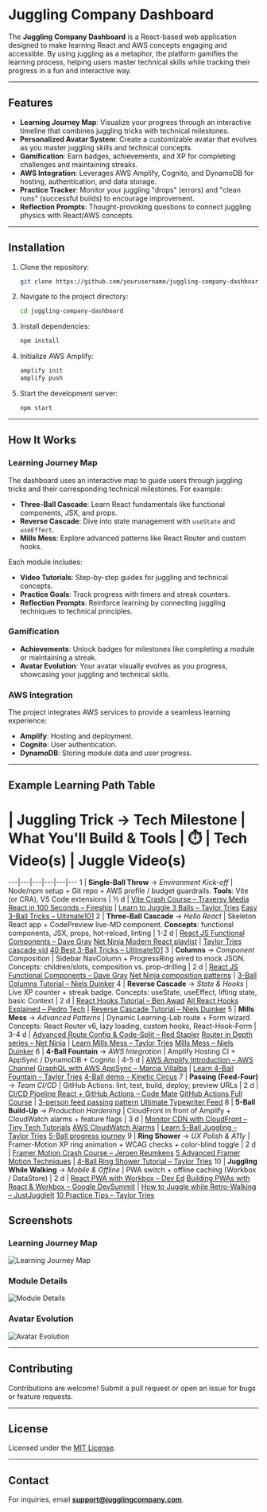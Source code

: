 # Juggling Company Dashboard

The **Juggling Company Dashboard** is a React-based web application designed to make learning React and AWS concepts engaging and accessible. By using juggling as a metaphor, the platform gamifies the learning process, helping users master technical skills while tracking their progress in a fun and interactive way.

---

## Features

- **Learning Journey Map**: Visualize your progress through an interactive timeline that combines juggling tricks with technical milestones.
- **Personalized Avatar System**: Create a customizable avatar that evolves as you master juggling skills and technical concepts.
- **Gamification**: Earn badges, achievements, and XP for completing challenges and maintaining streaks.
- **AWS Integration**: Leverages AWS Amplify, Cognito, and DynamoDB for hosting, authentication, and data storage.
- **Practice Tracker**: Monitor your juggling "drops" (errors) and "clean runs" (successful builds) to encourage improvement.
- **Reflection Prompts**: Thought-provoking questions to connect juggling physics with React/AWS concepts.

---

## Installation

1. Clone the repository:
    ```bash
    git clone https://github.com/yourusername/juggling-company-dashboard.git
    ```
2. Navigate to the project directory:
    ```bash
    cd juggling-company-dashboard
    ```
3. Install dependencies:
    ```bash
    npm install
    ```
4. Initialize AWS Amplify:
    ```bash
    amplify init
    amplify push
    ```
5. Start the development server:
    ```bash
    npm start
    ```

---

## How It Works

### Learning Journey Map
The dashboard uses an interactive map to guide users through juggling tricks and their corresponding technical milestones. For example:
- **Three-Ball Cascade**: Learn React fundamentals like functional components, JSX, and props.
- **Reverse Cascade**: Dive into state management with `useState` and `useEffect`.
- **Mills Mess**: Explore advanced patterns like React Router and custom hooks.

Each module includes:
- **Video Tutorials**: Step-by-step guides for juggling and technical concepts.
- **Practice Goals**: Track progress with timers and streak counters.
- **Reflection Prompts**: Reinforce learning by connecting juggling techniques to technical principles.

### Gamification
- **Achievements**: Unlock badges for milestones like completing a module or maintaining a streak.
- **Avatar Evolution**: Your avatar visually evolves as you progress, showcasing your juggling and technical skills.

### AWS Integration
The project integrates AWS services to provide a seamless learning experience:
- **Amplify**: Hosting and deployment.
- **Cognito**: User authentication.
- **DynamoDB**: Storing module data and user progress.

---

## Example Learning Path Table

# | Juggling Trick → Tech Milestone | What You'll Build & Tools | ⏱️ | Tech Video(s) | Juggle Video(s)
---|---|---|---|---|---
1 | **Single-Ball Throw** → *Environment Kick-off* | Node/npm setup + Git repo + AWS profile / budget guardrails. **Tools**: Vite (or CRA), VS Code extensions | ½ d | [Vite Crash Course – Traversy Media](https://www.youtube.com/watch?pp=ygUGIzZ2aXRl&v=89NJdbYTgJ8) [React in 100 Seconds – Fireship](https://www.youtube.com/watch?v=Tn6-PIqc4UM) | [Learn to Juggle 3 Balls – Taylor Tries](https://www.youtube.com/watch?v=dCYDZDlcO6g) [Easy 3-Ball Tricks – Ultimate101](https://m.youtube.com/watch?v=SSbNtVfMdgM)
2 | **Three-Ball Cascade** → *Hello React* | Skeleton React app + CodePreview live-MD component. **Concepts**: functional components, JSX, props, hot-reload, linting | 1-2 d | [React JS Functional Components – Dave Gray](https://www.youtube.com/watch?v=NJ_qbsLf52w) [Net Ninja Modern React playlist](https://www.youtube.com/playlist?list=PL4cUxeGkcC9gZD-Tvwfod2gaISzfRiP9d) | [Taylor Tries cascade vid](https://www.youtube.com/watch?v=dCYDZDlcO6g) [40 Best 3-Ball Tricks – Ultimate101](https://www.youtube.com/watch?pp=ygUQI3RocmVlYmFsbHRyaWNrcw%3D%3D&v=q28w8jTM1gA)
3 | **Columns** → *Component Composition* | Sidebar NavColumn + ProgressRing wired to mock JSON. Concepts: children/slots, composition vs. prop-drilling | 2 d | [React JS Functional Components – Dave Gray](https://www.youtube.com/watch?v=NJ_qbsLf52w) [Net Ninja composition patterns](https://www.youtube.com/playlist?list=PL4cUxeGkcC9gZD-Tvwfod2gaISzfRiP9d) | [3-Ball Columns Tutorial – Niels Duinker](https://www.youtube.com/watch?v=nkAMDSNXCxY)
4 | **Reverse Cascade** → *State & Hooks* | Live XP counter + streak badge. Concepts: useState, useEffect, lifting state, basic Context | 2 d | [React Hooks Tutorial – Ben Awad](https://www.youtube.com/watch?v=f687hBjwFcM) [All React Hooks Explained – Pedro Tech](https://www.youtube.com/watch?v=LlvBzyy-558) | [Reverse Cascade Tutorial – Niels Duinker](https://www.youtube.com/watch?v=rDeneW2EoxQ)
5 | **Mills Mess** → *Advanced Patterns* | Dynamic Learning-Lab route + Form wizard. Concepts: React Router v6, lazy loading, custom hooks, React-Hook-Form | 3-4 d | [Advanced Route Config & Code-Split – Red Stapler](https://www.youtube.com/watch?v=HjZqRFRMfk4) [Router in Depth series – Net Ninja](https://www.youtube.com/watch?v=OMQ2QARHPo0) | [Learn Mills Mess – Taylor Tries](https://m.youtube.com/watch?t=0s&v=6htEgjE5Opo) [Mills Mess – Niels Duinker](https://www.youtube.com/watch?v=UWqpTUsIH_I)
6 | **4-Ball Fountain** → *AWS Integration* | Amplify Hosting CI + AppSync / DynamoDB + Cognito | 4-5 d | [AWS Amplify Introduction – AWS Channel](https://www.youtube.com/watch?v=ZPNnY9nmnio) [GraphQL with AWS AppSync – Marcia Villalba](https://www.youtube.com/watch?v=-RY1IigCAlA) | [Learn 4-Ball Fountain – Taylor Tries](https://www.youtube.com/watch?v=xrBOqBDhRyY) [4-Ball demo – Kinetic Circus](https://www.youtube.com/watch?v=xrBOqBDhRyY)
7 | **Passing (Feed-Four)** → *Team CI/CD* | GitHub Actions: lint, test, build, deploy; preview URLs | 2 d | [CI/CD Pipeline React + GitHub Actions – Code Mate](https://www.youtube.com/watch?v=T1sV7D418dY) [GitHub Actions Full Course](https://www.youtube.com/playlist?list=PLArH6NjfKsUhvGHrpag7SuPumMzQRhUKY) | [3-person feed passing pattern](https://www.youtube.com/watch?v=l_KayVy_NnE) [Ultimate Typewriter Feed](https://www.youtube.com/watch?v=LnyI6TnrldU)
8 | **5-Ball Build-Up** → *Production Hardening* | CloudFront in front of Amplify + CloudWatch alarms + feature flags | 3 d | [Monitor CDN with CloudFront – Tiny Tech Tutorials](https://www.youtube.com/watch?v=to3giuHSiMo) [AWS CloudWatch Alarms](https://www.youtube.com/watch?pp=0gcJCdgAo7VqN5tD&v=lHWrAAzoxJA) | [Learn 5-Ball Juggling – Taylor Tries](https://m.youtube.com/watch?t=586s&v=cvLSr93QerM) [5-Ball progress journey](https://www.youtube.com/watch?v=92jjR1wSygo)
9 | **Ring Shower** → *UX Polish & A11y* | Framer-Motion XP ring animation + WCAG checks + color-blind toggle | 2 d | [Framer Motion Crash Course – Jeroen Reumkens](https://www.youtube.com/watch?v=Ec03ndZle3Q) [5 Advanced Framer Motion Techniques](https://www.youtube.com/watch?v=prLNLxEXmbs) | [4-Ball Ring Shower Tutorial – Taylor Tries](https://www.youtube.com/watch?v=CUS-MmKYKI0)
10 | **Juggling While Walking** → *Mobile & Offline* | PWA switch + offline caching (Workbox / DataStore) | 2 d | [React PWA with Workbox – Dev Ed](https://www.youtube.com/watch?v=uKNLaleXztc) [Building PWAs with React & Workbox – Google DevSummit](https://www.youtube.com/watch?v=Ok2r1M1jM_M) | [How to Juggle while Retro-Walking – JustJuggleIt](https://www.youtube.com/watch?v=NCyogvmF7bw) [10 Practice Tips – Taylor Tries](https://www.youtube.com/watch?v=ywsUulQAdPQ)

## Screenshots

### Learning Journey Map
![Learning Journey Map](path/to/screenshot1.png)

### Module Details
![Module Details](path/to/screenshot2.png)

### Avatar Evolution
![Avatar Evolution](path/to/screenshot3.png)

---

## Contributing

Contributions are welcome! Submit a pull request or open an issue for bugs or feature requests.

---

## License

Licensed under the [MIT License](./LICENSE).

---

## Contact

For inquiries, email **support@jugglingcompany.com**.

